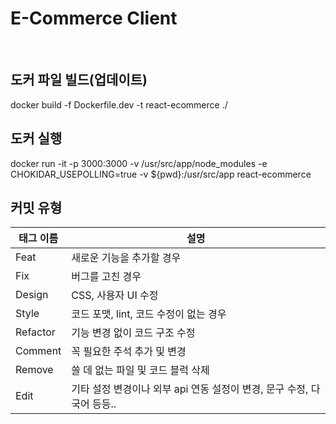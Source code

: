 # E-Commerce Client
<br>

## 도커 파일 빌드(업데이트)

docker build -f Dockerfile.dev -t react-ecommerce ./

## 도커 실행

docker run -it -p 3000:3000 -v /usr/src/app/node_modules -e CHOKIDAR_USEPOLLING=true -v ${pwd}:/usr/src/app react-ecommerce


## 커밋 유형

| 태그 이름 | 설명 |
| --------- | ---- |
| Feat | 새로운 기능을 추가할 경우 |
| Fix | 버그를 고친 경우 |
| Design | CSS, 사용자 UI 수정 |
| Style | 코드 포맷, lint, 코드 수정이 없는 경우 |
| Refactor | 기능 변경 없이 코드 구조 수정 |
| Comment | 꼭 필요한 주석 추가 및 변경 |
| Remove | 쓸 데 없는 파일 및 코드 블럭 삭제 |
| Edit | 기타 설정 변경이나 외부 api 연동 설정이 변경, 문구 수정, 다국어 등등.. |
